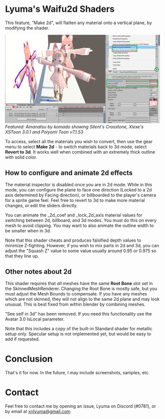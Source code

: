 # Lyuma's Waifu2d Shaders

This feature, "Make 2d", will flatten any material onto a vertical plane, by modifying the shader.

![access Waifu2d from the Material context menu](waifu2d_preview.png)\
*Featured: Amanatsu by komado showing Silent's Crosstone, Xiexe's XSToon 3.0.1 and Poiyomi Toon v7.1.53*

To access, select all the materials you wish to convert, then use the gear menu to select **Make 2d** - to switch materials back to 3d mode, select **Revert to 3d**. It works well when combined with an extremely thick outline with solid color.

## How to configure and animate 2d effects

The material inspector is disabled once you are in 2d mode. While in this mode, you can configure the plane to face one direction (Locked to a 2d axis determined by Facing direction), or billboarded to the player's camera for a sprite game feel. Feel free to revert to 3d to make more material changes, or edit the sliders directly.

You can animate the _2d_coef and _lock_2d_axis material values for switching between 2d, billboard, and 3d modes. You must do this on every mesh to avoid clipping. You may want to also animate the outline width to be smaller when in 3d.

Note that this shader cheats and produces falsified depth values to minimize Z-fighting. However, if you wish to mix parts in 2d and 3d, you can adjust the "Squash Z" value to some value usually around 0.95 or 0.975 so that they line up.

## Other notes about 2d

This shader requires that *all* meshes have the same **Root Bone** slot set in the SkinnedMeshRenderer. Changing the Root Bone is mostly safe, but you must adjust the Mesh Bounds to compensate. If you have any meshes which are not skinned, they will not align to the same 2d plane and may look unusual. This is best fixed from within blender by combining meshes.

"See self in 3d" has been removed. If you need this functionality use the Avatar 3.0 IsLocal parameter.

Note that this includes a copy of the built-in Standard shader for metallic setup only. Specular setup is not implemented yet, but would be easy to add if requested.

# Conclusion

That's it for now. In the future, I may include screenshots, samples, etc.

# Contact

Feel free to contact me by opening an issue, Lyuma on Discord (#0781), or by email at xnlyuma@gmail.com
